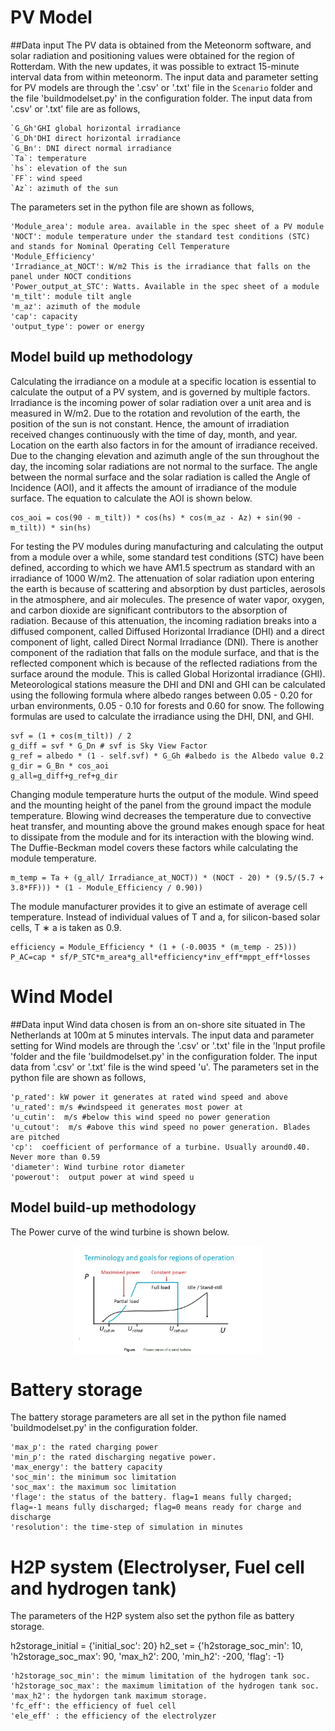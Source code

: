 # PV Model
##Data input
The PV data is obtained from the Meteonorm software, and solar radiation and positioning values were obtained for the region
of Rotterdam. With the new updates, it was possible to extract 15-minute interval data from within
meteonorm. The input data and parameter setting for PV models are through the '.csv' or '.txt' file in the `Scenario` folder
and the file 'buildmodelset.py' in the configuration folder. The input data from '.csv' or '.txt' file are as follows,
```
`G_Gh'GHI global horizontal irradiance
`G_Dh'DHI direct horizontal irradiance
`G_Bn': DNI direct normal irradiance
`Ta`: temperature
`hs`: elevation of the sun
`FF`: wind speed 
`Az`: azimuth of the sun
```
The parameters set in the python file are shown as follows,
```
'Module_area': module area. available in the spec sheet of a PV module
'NOCT': module temperature under the standard test conditions (STC) and stands for Nominal Operating Cell Temperature
'Module_Efficiency'
'Irradiance_at_NOCT': W/m2 This is the irradiance that falls on the panel under NOCT conditions
'Power_output_at_STC': Watts. Available in the spec sheet of a module
'm_tilt': module tilt angle
'm_az': azimuth of the module
'cap': capacity
'output_type': power or energy
```
## Model build up methodology
Calculating the irradiance on a module at a specific location is essential to calculate the output of
a PV system, and is governed by multiple factors. Irradiance is the incoming power of
solar radiation over a unit area and is measured in W/m2. Due to the rotation and revolution of the
earth, the position of the sun is not constant. Hence, the amount of irradiation received changes 
continuously with the time of day, month, and year. Location on the earth also factors in for the amount of 
irradiance received. Due to the changing elevation and azimuth angle of the sun throughout the day, 
the incoming solar radiations are not normal to the surface. The angle between the normal surface and the solar radiation is called the Angle of Incidence (AOI), and it affects the amount of irradiance of the module surface. The equation 
to calculate the AOI is shown below.
```
cos_aoi = cos(90 - m_tilt)) * cos(hs) * cos(m_az - Az) + sin(90 - m_tilt)) * sin(hs)
```
For testing the PV modules during manufacturing and calculating the output from a module over a while, some standard test conditions (STC) have been defined, according to which we have AM1.5 spectrum as standard with an irradiance of 1000 W/m2. The attenuation of solar radiation upon entering the earth is because of scattering and absorption by dust particles, 
aerosols in the atmosphere, and air molecules. The presence of water vapor, oxygen, and carbon dioxide are significant 
contributors to the absorption of radiation. Because of this attenuation, the incoming radiation breaks into a diffused component, 
called Diffused Horizontal Irradiance (DHI) and a direct component of light, called Direct Normal Irradiance (DNI). 
There is another component of the radiation that falls on the module surface, and that is the reflected component which is 
because of the reflected radiations from the surface around the module. This is called Global Horizontal irradiance (GHI). 
Meteorological stations measure the DHI and DNI and GHI can be calculated using the following formula where albedo ranges between 0.05 - 0.20 for urban environments, 
0.05 - 0.10 for forests and 0.60 for snow. The following formulas are used to calculate the irradiance using the DHI, DNI, and GHI.
```
svf = (1 + cos(m_tilt)) / 2
g_diff = svf * G_Dn # svf is Sky View Factor
g_ref = albedo * (1 - self.svf) * G_Gh #albedo is the Albedo value 0.2
g_dir = G_Bn * cos_aoi
g_all=g_diff+g_ref+g_dir
```
Changing module temperature hurts the output of the module. Wind speed and the mounting height of the panel from the ground impact the module temperature. Blowing wind decreases the temperature due to convective heat transfer, and mounting above the ground makes enough space for heat to dissipate from the module and for its interaction with the blowing wind. 
The Duffie-Beckman model covers these factors while calculating the module temperature.
```
m_temp = Ta + (g_all/ Irradiance_at_NOCT)) * (NOCT - 20) * (9.5/(5.7 + 3.8*FF))) * (1 - Module_Efficiency / 0.90))
```
The module manufacturer provides it to give an estimate of average cell temperature. Instead of individual values of T and a, for silicon-based solar cells, T ∗ a
is taken as 0.9.
```
efficiency = Module_Efficiency * (1 + (-0.0035 * (m_temp - 25)))
P_AC=cap * sf/P_STC*m_area*g_all*efficiency*inv_eff*mppt_eff*losses

```
# Wind Model
##Data input
Wind data chosen is from an on-shore site situated in The Netherlands at 100m at 5 minutes intervals. 
The input data and parameter setting for Wind models are through the '.csv' or '.txt' file in the 'Input profile 'folder
and the file 'buildmodelset.py' in the configuration folder. The input data from '.csv' or '.txt' file is the wind speed 'u'.
The parameters set in the python file are shown as follows,

```
'p_rated': kW power it generates at rated wind speed and above
'u_rated': m/s #windspeed it generates most power at
'u_cutin':  m/s #below this wind speed no power generation
'u_cutout':  m/s #above this wind speed no power generation. Blades are pitched
'cp':  coefficient of performance of a turbine. Usually around0.40. Never more than 0.59
'diameter': Wind turbine rotor diameter
'powerout':  output power at wind speed u
```
## Model build-up methodology
The Power curve of the wind turbine is shown below.
<div align="center">
	<img align="center" src="docs/Figure/Wind.jpg" width="300">
</div>

# Battery storage
The battery storage parameters are all set in the python file named 'buildmodelset.py' in the configuration folder.
```
'max_p': the rated charging power
'min_p': the rated discharging negative power.
'max_energy': the battery capacity
'soc_min': the minimum soc limitation
'soc_max': the maximum soc limitation
'flage': the status of the battery. flag=1 means fully charged; flag=-1 means fully discharged; flag=0 means ready for charge and discharge
'resolution': the time-step of simulation in minutes
```
# H2P system (Electrolyser, Fuel cell and hydrogen tank)
The parameters of the H2P system also set the python file as battery storage.

h2storage_initial = {'initial_soc': 20}
h2_set = {'h2storage_soc_min': 10, 'h2storage_soc_max': 90, 'max_h2': 200, 'min_h2': -200, 'flag': -1}
```
'h2storage_soc_min': the mimum limitation of the hydrogen tank soc.
'h2storage_soc_max': the maximum limitation of the hydrogen tank soc.
'max_h2': the hydorgen tank maximum storage.
'fc_eff': the efficiency of fuel cell
'ele_eff' : the efficiency of the electrolyzer
```
